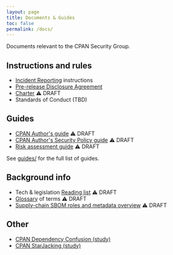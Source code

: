 ```yaml
---
layout: page
title: Documents & Guides
toc: false
permalink: /docs/
---
```

Documents relevant to the CPAN Security Group.

## Instructions and rules

* [Incident Reporting](report.md) instructions
* [Pre-release Disclosure Agreement](pre-release-disclosure.md)
* [Charter](charter.md) ⚠️  DRAFT
* Standards of Conduct (TBD)

## Guides

* [CPAN Author's guide](guides/cpan-author-guide.md) ⚠️  DRAFT
* [CPAN Author's Security Policy guide](security-policy-for-authors.md) ⚠️  DRAFT
* [Risk assessment guide](guides/risk-assessment-guide.md) ⚠️  DRAFT

See [guides/](guides/) for the full list of guides.

## Background info

* Tech & legislation [Reading list](readinglist.md) ⚠️  DRAFT
* [Glossary](glossary.md) of terms ⚠️  DRAFT
* [Supply-chain SBOM roles and metadata overview](supplychain-sbom.md) ⚠️  DRAFT

## Other

* [CPAN Dependency Confusion (study)](cpan-dependency-confusion.md)
* [CPAN StarJacking (study)](cpan-starjacking.md)
